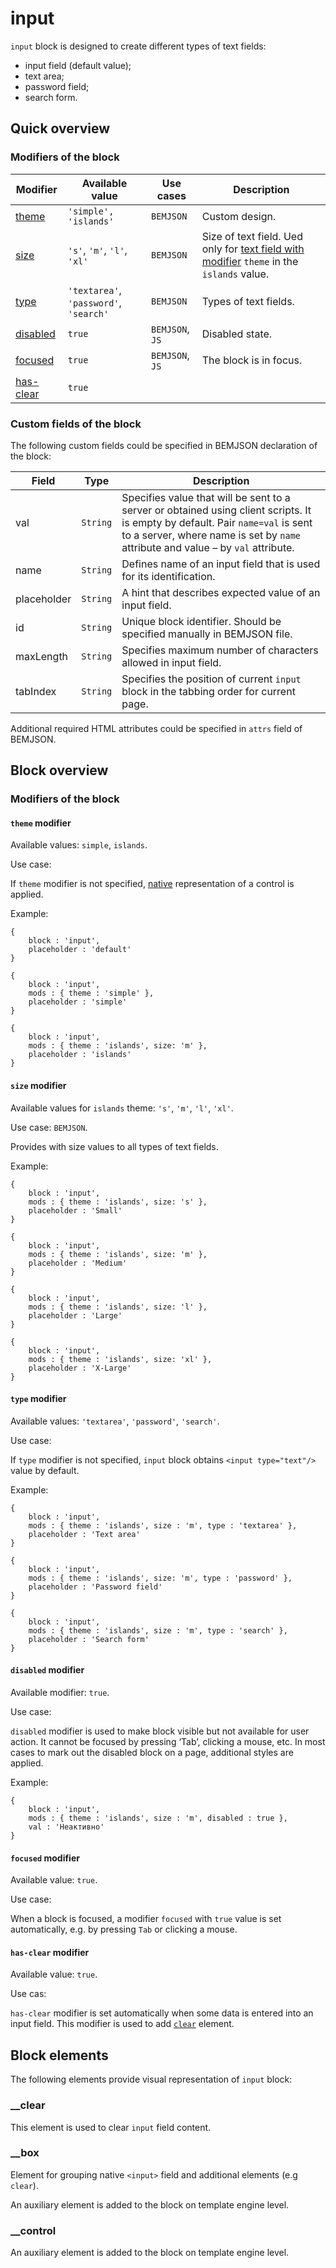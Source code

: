 # input

`input` block is designed to create different types of text fields:

* input field (default value);
* text area;
* password field;
* search form.


## Quick overview

### Modifiers of the block

| Modifier | Available value| Use cases| Description |
| ----------- | ------------------- | -------------------- | -------- |
| <a href=#theme>theme</a> | <code>'simple', 'islands' </code> | <code>BEMJSON</code> | Custom design. |
| <a href=#size>size</a> | <code>'s'</code>, <code>'m'</code>, <code>'l'</code>, <code>'xl'</code> | <code>BEMJSON</code> | Size of text field. Ued only for <a href="#theme">text field with modifier</a> <code>theme</code> in the <code>islands</code> value.|
| <a href=#type>type</a> | <code>'textarea'</code>, <code>'password'</code>, <code>'search'</code>  | <code>BEMJSON</code> | Types of text fields. |
| <a href=#disabled>disabled</a> | <code>true</code> | <code>BEMJSON</code>, <code>JS</code> | Disabled state. |
| <a href=#focused>focused</a> | <code>true</code> | <code>BEMJSON</code>, <code>JS</code> | The block is in focus. |
| <a href=#has-clear>has-clear</a> | <code>true</code> | <code></code> | |

### Custom fields of the block

The following custom fields could be specified in BEMJSON declaration of the block:

| Field | Type | Description |
| ---- | --- | -------- |
| val| <code>String</code> | Specifies value that will be sent to a server or obtained using client scripts. It is empty by default. Pair <code>name=val</code> is sent to a server, where name is set by <code>name</code> attribute and value – by <code>val</code> attribute.|
| name | <code>String</code> | Defines name of an input field that is used for its identification. |
| placeholder | <code>String</code> | A hint that describes expected value of an input field. |
| id | <code>String</code> | Unique block identifier. Should be specified manually in BEMJSON file. |
| maxLength | <code>String</code> | Specifies maximum number of characters allowed in input field. |
| tabIndex | <code>String</code> | Specifies the position of current <code>input</code> block in the tabbing order for current page. |

Additional required HTML attributes could be specified in `attrs` field of BEMJSON.

## Block overview

### Modifiers of the block

<a name="theme"></a>

#### `theme` modifier

Available values: `simple`, `islands`.

Use case:

If `theme` modifier is not specified, [native](#native) representation of a control is applied.

Example:

<a name="native"></a>

```bemjson
{
    block : 'input',
    placeholder : 'default'
}
```

```bemjson
{
    block : 'input',
    mods : { theme : 'simple' },
    placeholder : 'simple'
}
```

```bemjson
{
    block : 'input',
    mods : { theme : 'islands', size: 'm' },
    placeholder : 'islands'
}
```

<a name="size"></a>

#### `size` modifier

Available values for `islands` theme: `'s'`, `'m'`, `'l'`, `'xl'`.

Use case: `BEMJSON`.

Provides with size values to all types of text fields.

Example:

```bemjson
{
    block : 'input',
    mods : { theme : 'islands', size: 's' },
    placeholder : 'Small'
}
```

```bemjson
{
    block : 'input',
    mods : { theme : 'islands', size: 'm' },
    placeholder : 'Medium'
}
```

```bemjson
{
    block : 'input',
    mods : { theme : 'islands', size: 'l' },
    placeholder : 'Large'
}
```

```bemjson
{
    block : 'input',
    mods : { theme : 'islands', size: 'xl' },
    placeholder : 'X-Large'
}
```
<a name="type"></a>

#### `type` modifier

Available values: `'textarea'`, `'password'`, `'search'`.

Use case:

If `type` modifier is not specified, `input` block obtains `<input type="text"/>` value by default.

Example:

```bemjson
{
    block : 'input',
    mods : { theme : 'islands', size : 'm', type : 'textarea' },
    placeholder : 'Text area'
}
```


```bemjson
{
    block : 'input',
    mods : { theme : 'islands', size: 'm', type : 'password' },
    placeholder : 'Password field'
}
```


```bemjson
{
    block : 'input',
    mods : { theme : 'islands', size : 'm', type : 'search' },
    placeholder : 'Search form'
}
```
<a name="disabled"></a>

#### `disabled` modifier

Available modifier: `true`.

Use case:

`disabled` modifier is used to make block visible but not available for user action. It cannot be focused by pressing ‘Tab’, clicking a mouse, etc. In most cases to mark out the disabled block on a page, additional styles are applied.

Example:

```bemjson
{
    block : 'input',
    mods : { theme : 'islands', size : 'm', disabled : true },
    val : 'Неактивно'
}
```
<a name="focused"></a>

#### `focused` modifier

Available value: `true`.

Use case:

When a block is focused, a modifier `focused` with `true` value is set automatically, e.g. by pressing `Tab` or clicking a mouse.

<a name="has-clear"></a>

#### `has-clear` modifier

Available value: `true`.

Use cas:

`has-clear` modifier is set automatically when some data is entered into an input field. This modifier is used to add [`clear`](#clear_elem) element.

## Block elements

The following elements provide visual representation of `input` block:

<a name="clear_elem"></a>
### __clear

This element is used to clear `input` field content.

### __box

Element for grouping native `<input>` field and additional elements (e.g `clear`).

An auxiliary element is added to the block on template engine level.
### __control

An auxiliary element is added to the block on template engine level.

